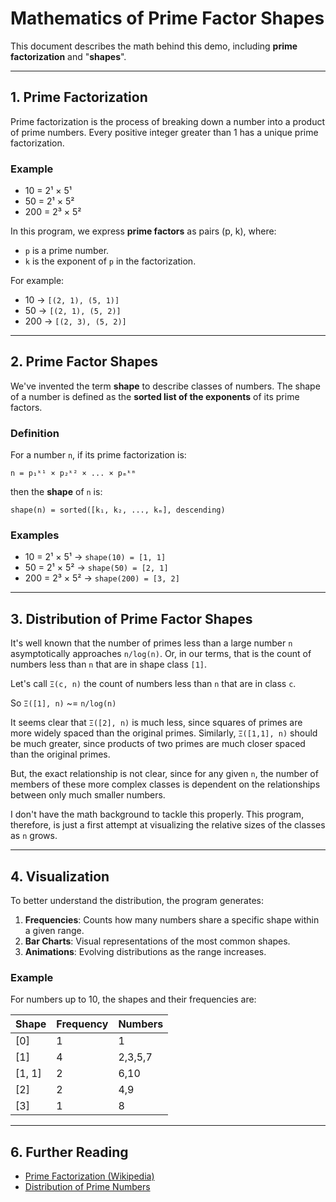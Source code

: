 # Mathematics of Prime Factor Shapes

This document describes the math behind this demo, including **prime factorization** and "**shapes**".

---

## 1. Prime Factorization

Prime factorization is the process of breaking down a number into a product of prime numbers. Every positive integer greater than 1 has a unique prime factorization.

### Example

- 10 = 2¹ × 5¹
- 50 = 2¹ × 5²
- 200 = 2³ × 5²

In this program, we express **prime factors** as pairs (p, k), where:

- `p` is a prime number.
- `k` is the exponent of `p` in the factorization.

For example:

- 10 → `[(2, 1), (5, 1)]`
- 50 → `[(2, 1), (5, 2)]`
- 200 → `[(2, 3), (5, 2)]`

---

## 2. Prime Factor Shapes

We've invented the term **shape** to describe classes of numbers. The shape of a number is defined as the **sorted list of the exponents** of its prime factors.

### Definition

For a number `n`, if its prime factorization is:

`n = p₁ᵏ¹ × p₂ᵏ² × ... × pₘᵏᵐ`

then the **shape** of `n` is:

`shape(n) = sorted([k₁, k₂, ..., kₘ], descending)`

### Examples

- 10 = 2¹ × 5¹ → `shape(10) = [1, 1]`
- 50 = 2¹ × 5² → `shape(50) = [2, 1]`
- 200 = 2³ × 5² → `shape(200) = [3, 2]`

---

## 3. Distribution of Prime Factor Shapes

It's well known that the number of primes less than a large number `n` asymptotically approaches `n/log(n)`. Or, in our terms, that is the count of numbers less than `n` that are in shape class `[1]`.

Let's call `Ξ(c, n)` the count of numbers less than `n` that are in class `c`.

So `Ξ([1], n)` ~= `n/log(n)`

It seems clear that `Ξ([2], n)` is much less, since squares of primes are more widely spaced than the original primes.
Similarly, `Ξ([1,1], n)` should be much greater, since products of two primes are much closer spaced than the original primes.

But, the exact relationship is not clear, since for any given `n`, the number of members of these more complex classes is dependent on the relationships between only much smaller numbers.

I don't have the math background to tackle this properly. This program, therefore, is just a first attempt at visualizing the relative sizes of the classes as `n` grows.

---

## 4. Visualization

To better understand the distribution, the program generates:

1. **Frequencies**: Counts how many numbers share a specific shape within a given range.
2. **Bar Charts**: Visual representations of the most common shapes.
3. **Animations**: Evolving distributions as the range increases.

### Example

For numbers up to 10, the shapes and their frequencies are:

| Shape  | Frequency | Numbers |
|--------|-----------|---------|
| [0]    | 1         | 1       |
| [1]    | 4         | 2,3,5,7 |
| [1, 1] | 2         | 6,10    |
| [2]    | 2         | 4,9     |
| [3]    | 1         | 8       |

---

## 6. Further Reading

- [Prime Factorization (Wikipedia)](https://en.wikipedia.org/wiki/Prime_factorization)
- [Distribution of Prime Numbers](https://en.wikipedia.org/wiki/Distribution_of_prime_numbers)
